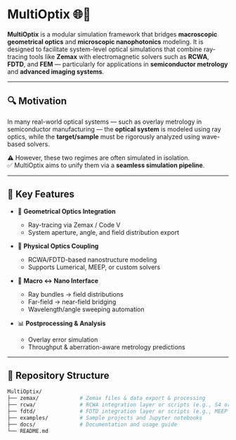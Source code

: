 # MultiOptix 🌐🔬

**MultiOptix** is a modular simulation framework that bridges **macroscopic geometrical optics** and **microscopic nanophotonics** modeling. It is designed to facilitate system-level optical simulations that combine ray-tracing tools like **Zemax** with electromagnetic solvers such as **RCWA**, **FDTD**, and **FEM** — particularly for applications in **semiconductor metrology** and **advanced imaging systems**.

---

## 🔍 Motivation

In many real-world optical systems — such as overlay metrology in semiconductor manufacturing — the **optical system** is modeled using ray optics, while the **target/sample** must be rigorously analyzed using wave-based solvers.

⚠️ However, these two regimes are often simulated in isolation.  
✅ MultiOptix aims to unify them via a **seamless simulation pipeline**.

---

## 🧰 Key Features

- 📐 **Geometrical Optics Integration**
  - Ray-tracing via Zemax / Code V
  - System aperture, angle, and field distribution export
  
- 🌊 **Physical Optics Coupling**
  - RCWA/FDTD-based nanostructure modeling
  - Supports Lumerical, MEEP, or custom solvers

- 🔄 **Macro ↔ Nano Interface**
  - Ray bundles → field distributions
  - Far-field → near-field bridging
  - Wavelength/angle sweeping automation

- 📊 **Postprocessing & Analysis**
  - Overlay error simulation
  - Throughput & aberration-aware metrology predictions

---

## 🧱 Repository Structure

```bash
MultiOptix/
├── zemax/             # Zemax files & data export & processing
├── rcwa/              # RCWA integration layer or scripts (e.g., S4 or Ansys Lumerical RCWA)
├── fdtd/              # FDTD integration layer or scripts (e.g., MEEP or Ansys Lumerical FDTD)
├── examples/          # Sample projects and Jupyter notebooks
├── docs/              # Documentation and usage guide
└── README.md
```



